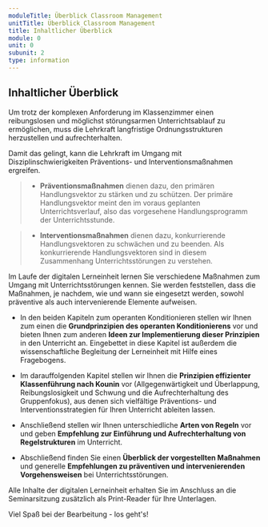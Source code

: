 ```yaml
---
moduleTitle: Überblick Classroom Management
unitTitle: Überblick Classroom Management
title: Inhaltlicher Überblick
module: 0
unit: 0
subunit: 2
type: information
---
```


## Inhaltlicher Überblick

Um trotz der komplexen Anforderung im Klassenzimmer einen reibungslosen und möglichst störungsarmen Unterrichtsablauf zu ermöglichen, muss die Lehrkraft langfristige Ordnungsstrukturen herzustellen und aufrechterhalten. 

Damit das gelingt, kann die Lehrkraft im Umgang mit Disziplinschwierigkeiten Präventions- und Interventionsmaßnahmen ergreifen. 

> - **Präventionsmaßnahmen** dienen dazu, den primären Handlungsvektor zu stärken und zu schützen. Der primäre Handlungsvektor meint den im voraus geplanten Unterrichtsverlauf, also das vorgesehene Handlungsprogramm der Unterrichtsstunde. 

> - **Interventionsmaßnahmen** dienen dazu, konkurrierende Handlungsvektoren zu schwächen und zu beenden. Als konkurrierende Handlungsvektoren sind in diesem Zusammenhang Unterrichtsstörungen zu verstehen. 


Im Laufe der digitalen Lerneinheit lernen Sie verschiedene Maßnahmen zum Umgang mit Unterrichtsstörungen kennen. Sie werden feststellen, dass die Maßnahmen, je nachdem, wie und wann sie eingesetzt werden, sowohl präventive als auch intervenierende Elemente aufweisen. 

* In den beiden Kapiteln zum operanten Konditionieren stellen wir Ihnen zum einen die **Grundprinzipien des operanten Konditionierens** vor und bieten Ihnen zum anderen **Ideen zur Implementierung dieser Prinzipien** in den Unterricht an. Eingebettet in diese Kapitel ist außerdem die wissenschaftliche Begleitung der Lerneinheit mit Hilfe eines Fragebogens. 
  
* Im darauffolgenden Kapitel stellen wir Ihnen die **Prinzipien effizienter Klassenführung nach Kounin** vor (Allgegenwärtigkeit und Überlappung, Reibungslosigkeit und Schwung und die Aufrechterhaltung des Gruppenfokus), aus denen sich vielfältige Präventions- und Interventionsstrategien für Ihren Unterricht ableiten lassen. 

* Anschließend stellen wir Ihnen unterschiedliche **Arten von Regeln** vor und geben **Empfehlung zur Einführung und Aufrechterhaltung von Regelstrukturen** im Unterricht. 

* Abschließend finden Sie einen **Überblick der vorgestellten Maßnahmen** und generelle **Empfehlungen zu präventiven und intervenierenden Vorgehensweisen** bei Unterrichtsstörungen.




Alle Inhalte der digitalen Lerneinheit erhalten Sie im Anschluss an die Seminarsitzung zusätzlich als Print-Reader für Ihre Unterlagen.

Viel Spaß bei der Bearbeitung - los geht's! 
